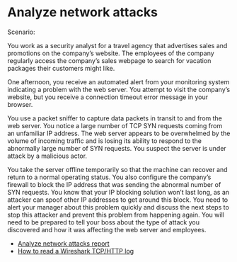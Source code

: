 # Analyze network attacks
<p>Scenario:</p>
<p> You work as a security analyst for a travel agency that advertises sales and promotions on the company’s website. The employees of the company regularly access the company’s sales webpage to search for vacation packages their customers might like. 

One afternoon, you receive an automated alert from your monitoring system indicating a problem with the web server. You attempt to visit the company’s website, but you receive a connection timeout error message in your browser.

You use a packet sniffer to capture data packets in transit to and from the web server. You notice a large number of TCP SYN requests coming from an unfamiliar IP address. The web server appears to be overwhelmed by the volume of incoming traffic and is losing its ability to respond to the abnormally large number of SYN requests. You suspect the server is under attack by a malicious actor. 

You take the server offline temporarily so that the machine can recover and return to a normal operating status. You also configure the company’s firewall to block the IP address that was sending the abnormal number of SYN requests. You know that your IP blocking solution won’t last long, as an attacker can spoof other IP addresses to get around this block. You need to alert your manager about this problem quickly and discuss the next steps to stop this attacker and prevent this problem from happening again. You will need to be prepared to tell your boss about the type of attack you discovered and how it was affecting the web server and employees.</p>
- [Analyze network attacks report](https://drive.google.com/file/d/1i2cyQzGyoqfIfMkDYOmaIug8owOI4WAD/view?usp=sharing)
- [How to read a Wireshark TCP/HTTP log](https://docs.google.com/document/d/12RTcINw_yIxVsgyodnrH-_LfKH-3kkgAE7Srcd8lV60/edit?usp=sharing)
  
